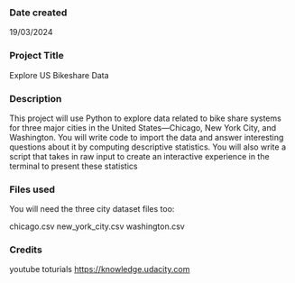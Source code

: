 
### Date created
19/03/2024

### Project Title
Explore US Bikeshare Data

### Description
This project will use Python to explore data related to bike share systems for three major cities in the United States—Chicago, New York City, and Washington. You will write code to import the data and answer interesting questions about it by computing descriptive statistics. You will also write a script that takes in raw input to create an interactive experience in the terminal to present these statistics

### Files used
You will need the three city dataset files too:

chicago.csv
new_york_city.csv
washington.csv

### Credits
youtube toturials 
https://knowledge.udacity.com
